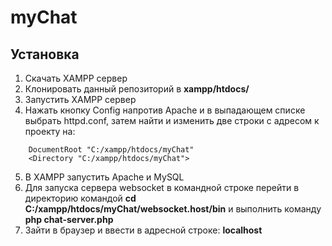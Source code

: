 # myChat
Установка
---------
1. Скачать XAMPP сервер
2. Клонировать данный репозиторий в **xampp/htdocs/**
3. Запустить XAMPP сервер
4. Нажать кнопку Config напротив Apache и в выпадающем списке выбрать httpd.conf,
затем найти и изменить две строки с адресом к проекту на:
```
    DocumentRoot "C:/xampp/htdocs/myChat"
    <Directory "C:/xampp/htdocs/myChat">
```
5. В XAMPP запустить Apache и MySQL
6. Для запуска сервера websocket в командной строке перейти в директорию
командой **cd C:/xampp/htdocs/myChat/websocket.host/bin**
и выполнить команду **php chat-server.php**
7. Зайти в браузер и ввести в адресной строке: **localhost**
